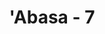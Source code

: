 ---
title: "'Abasa - 7"
no: 7
arabic_no: ٧
ayah: وَمَا عَلَيْكَ اَلَّا يَزَّكّٰىۗ
translation: "padahal tidak ada (cela) atasmu kalau dia tidak menyucikan diri (beriman)."
tafsir: "Dalam ayat-ayat ini, Allah melanjutkan teguran-Nya, \"Adapun orang-orang kafir Mekah yang merasa dirinya serba cukup dan mampu, mereka tidak tertarik untuk beriman padamu, mengapa engkau bersikap terlalu condong pada mereka dan ingin sekali supaya mereka masuk Islam.\""
---